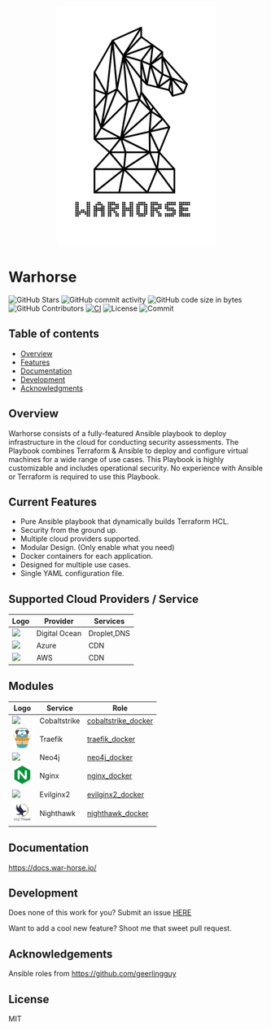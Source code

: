 <div style="text-align: center;">

![Warhorse](/images/logo_full.png "Logo")

</div>

# Warhorse

![GitHub Stars](https://img.shields.io/github/stars/warhorse/warhorse?style=social) ![GitHub commit activity](https://img.shields.io/github/commit-activity/m/warhorse/warhorse) 
![GitHub code size in bytes](https://img.shields.io/github/languages/code-size/warhorse/warhorse) 
![GitHub Contributors](https://img.shields.io/github/contributors/warhorse/warhorse?style=plastic) 
[![CI](https://github.com/warhorse/warhorse/workflows/CI/badge.svg?event=push)](https://github.com/warhorse/warhorse/actions?query=workflow%3ACI)
![License](https://img.shields.io/github/license/warhorse/warhorse)
![Commit](https://img.shields.io/github/last-commit/warhorse/warhorse)

Table of contents 
------------------
  * [Overview](#overview)
  * [Features](#features)
  * [Documentation](#documentation)
  * [Development](#development)
  * [Acknowledgments](#usage)
  
## Overview

Warhorse consists of a fully-featured Ansible playbook to deploy infrastructure in the cloud for conducting security assessments. The Playbook combines Terraform & Ansible to deploy and configure virtual machines for a wide range of use cases. This Playbook is highly customizable and includes operational security. No experience with Ansible or Terraform is required to use this Playbook.

## Current Features

* Pure Ansible playbook that dynamically builds Terraform HCL.
* Security from the ground up.
* Multiple cloud providers supported.
* Modular Design. (Only enable what you need)
* Docker containers for each application.
* Designed for multiple use cases.
* Single YAML configuration file.

## Supported Cloud Providers / Service

| Logo | Provider | Services |
| ------ | ----- | ------ |
|  <img src='https://upload.wikimedia.org/wikipedia/commons/thumb/f/ff/DigitalOcean_logo.svg/1200px-DigitalOcean_logo.svg.png' width='40'> | Digital Ocean  | Droplet,DNS |
| <img src='https://download.logo.wine/logo/Microsoft_Azure/Microsoft_Azure-Logo.wine.png' width='40'> | Azure    | CDN|
| <img src='https://external-content.duckduckgo.com/iu/?u=https%3A%2F%2Fpngimage.net%2Fwp-content%2Fuploads%2F2020%2F02%2Faws-logo-png-4.png&f=1&nofb=1' width='40'> | AWS    | CDN|
## Modules

| Logo | Service | Role |
| ------ | ----- | ------ |
|  <img src='https://github.com/warhorse/ansible-role-cobaltstrike-docker/blob/master/images/cs_logo.png?raw=true' width='40'>                                                                                                                         | Cobaltstrike  | [cobaltstrike_docker](https://github.com/warhorse/ansible-role-cobaltstrike-docker)|
|  <img src='https://github.com/warhorse/ansible-role-traefik-docker/blob/master/images/traefik_logo.png?raw=true' width='40'>                                                                                                                         | Traefik  | [traefik_docker](https://github.com/warhorse/ansible-role-traefik-docker)|
|  <img src='https://github.com/warhorse/ansible-role-neo4j-docker/blob/master/images/neo4j_logo.png?raw=true' width='40'>                                                                                                                         | Neo4j  | [neo4j_docker](https://github.com/warhorse/ansible-role-nginx-docker)|
|  <img src='https://github.com/warhorse/ansible-role-nginx-docker/blob/master/images/nginx_logo.png?raw=true' width='40'>                                                                                                                         | Nginx  | [nginx_docker](https://github.com/warhorse/ansible-role-nginx-docker)|
|  <img src='https://github.com/warhorse/ansible-role-evilginx2-docker/blob/master/images/evilginx2_logo.png?raw=true' width='40'>                                                                                                                         | Evilginx2  | [evilginx2_docker](https://github.com/warhorse/ansible-role-evilginx2-docker)|
|  <img src='https://github.com/warhorse/ansible-role-nighthawk-docker/blob/master/images/nighthawk_logo.png?raw=true' width='40'>                                                                                                                         | Nighthawk  | [nighthawk_docker](https://github.com/warhorse/ansible-role-nighthawk-docker)|
## Documentation 

https://docs.war-horse.io/
## Development

Does none of this work for you? Submit an issue [HERE](https://github.com/warhorse/warhorse/issues)

Want to add a cool new feature? Shoot me that sweet pull request.

## Acknowledgements

Ansible roles from https://github.com/geerlingguy

## License

MIT